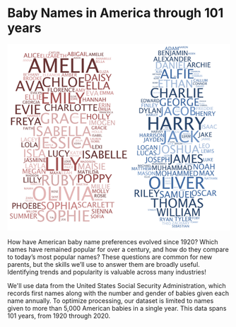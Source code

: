 # Baby Names in America through 101 years

![image.png](/baby-names/Images/names.png)

<p> How have American baby name preferences evolved since 1920? Which names have remained popular for over a century, and how do they compare to today’s most popular names? These questions are common for new parents, but the skills we’ll use to answer them are broadly useful. Identifying trends and popularity is valuable across many industries! </p>

<p> We'll use data from the United States Social Security Administration, which records first names along with the number and gender of babies given each name annually. To optimize processing, our dataset is limited to names given to more than 5,000 American babies in a single year. This data spans 101 years, from 1920 through 2020. </p>

